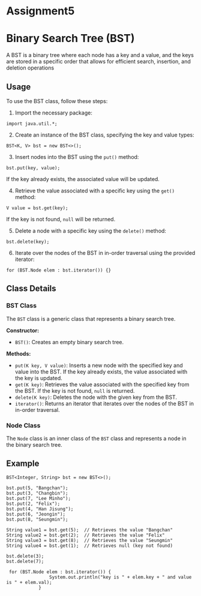 # Assignment5
# Binary Search Tree (BST)

A BST is a binary tree where each node has a key and a value, and the keys are stored in a specific order that allows for efficient search, insertion, and deletion operations

## Usage

To use the BST class, follow these steps:

1. Import the necessary package:
```
import java.util.*;
```

2. Create an instance of the BST class, specifying the key and value types:
```
BST<K, V> bst = new BST<>();
```

3. Insert nodes into the BST using the `put()` method:
```
bst.put(key, value);
```
If the key already exists, the associated value will be updated.

4. Retrieve the value associated with a specific key using the `get()` method:
```
V value = bst.get(key);
```
If the key is not found, `null` will be returned.

5. Delete a node with a specific key using the `delete()` method:
```
bst.delete(key);
```

6. Iterate over the nodes of the BST in in-order traversal using the provided iterator:
```
for (BST.Node elem : bst.iterator()) {}
```

## Class Details

### BST Class

The `BST` class is a generic class that represents a binary search tree.

**Constructor:**
- `BST()`: Creates an empty binary search tree.

**Methods:**
- `put(K key, V value)`: Inserts a new node with the specified key and value into the BST. If the key already exists, the value associated with the key is updated.
- `get(K key)`: Retrieves the value associated with the specified key from the BST. If the key is not found, `null` is returned.
- `delete(K key)`: Deletes the node with the given key from the BST.
- `iterator()`: Returns an iterator that iterates over the nodes of the BST in in-order traversal.

### Node Class

The `Node` class is an inner class of the `BST` class and represents a node in the binary search tree.

## Example

```
BST<Integer, String> bst = new BST<>();

bst.put(5, "Bangchan");
bst.put(3, "Changbin");
bst.put(7, "Lee Minho");
bst.put(2, "Felix");
bst.put(4, "Han Jisung");
bst.put(6, "Jeongin");
bst.put(8, "Seungmin");

String value1 = bst.get(5);  // Retrieves the value "Bangchan"
String value2 = bst.get(2);  // Retrieves the value "Felix"
String value3 = bst.get(8);  // Retrieves the value "Seungmin"
String value4 = bst.get(1);  // Retrieves null (key not found)

bst.delete(3);
bst.delete(7);

 for (BST.Node elem : bst.iterator()) {
                System.out.println("key is " + elem.key + " and value is " + elem.val);
            }
```
